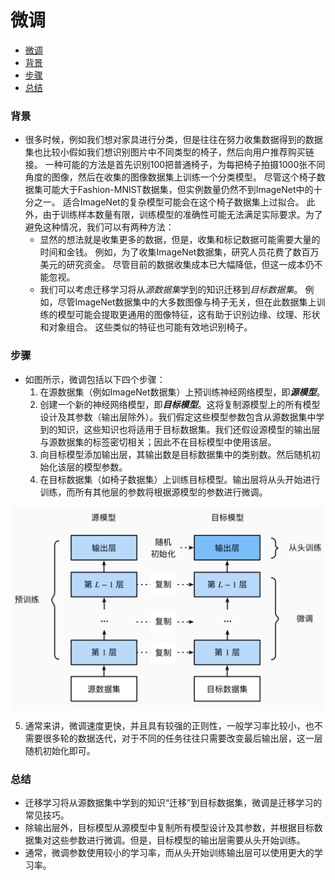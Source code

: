 # 微调
   - [微调](#微调)
  - [背景](#背景)
  - [步骤](#步骤)
 - [总结](#总结)

### 背景

- 很多时候，例如我们想对家具进行分类，但是往往在努力收集数据得到的数据集也比较小假如我们想识别图片中不同类型的椅子，然后向用户推荐购买链接。 一种可能的方法是首先识别100把普通椅子，为每把椅子拍摄1000张不同角度的图像，然后在收集的图像数据集上训练一个分类模型。 尽管这个椅子数据集可能大于Fashion-MNIST数据集，但实例数量仍然不到ImageNet中的十分之一。 适合ImageNet的复杂模型可能会在这个椅子数据集上过拟合。 此外，由于训练样本数量有限，训练模型的准确性可能无法满足实际要求。为了避免这种情况，我们可以有两种方法：
  - 显然的想法就是收集更多的数据，但是，收集和标记数据可能需要大量的时间和金钱。 例如，为了收集ImageNet数据集，研究人员花费了数百万美元的研究资金。 尽管目前的数据收集成本已大幅降低，但这一成本仍不能忽视。
  - 我们可以考虑迁移学习将从*源数据集*学到的知识迁移到*目标数据集*。 例如，尽管ImageNet数据集中的大多数图像与椅子无关，但在此数据集上训练的模型可能会提取更通用的图像特征，这有助于识别边缘、纹理、形状和对象组合。 这些类似的特征也可能有效地识别椅子。

### 步骤

- 如图所示，微调包括以下四个步骤：
  1. 在源数据集（例如ImageNet数据集）上预训练神经网络模型，即***源模型***。
  2. 创建一个新的神经网络模型，即***目标模型***。这将复制源模型上的所有模型设计及其参数（输出层除外）。我们假定这些模型参数包含从源数据集中学到的知识，这些知识也将适用于目标数据集。我们还假设源模型的输出层与源数据集的标签密切相关；因此不在目标模型中使用该层。
  3. 向目标模型添加输出层，其输出数是目标数据集中的类别数。然后随机初始化该层的模型参数。
  4. 在目标数据集（如椅子数据集）上训练目标模型。输出层将从头开始进行训练，而所有其他层的参数将根据源模型的参数进行微调。

<div align="center">
    <img src="../imgs/37/37-01.png" alt="image" align="center" width="500" />
</div>

  5. 通常来讲，微调速度更快，并且具有较强的正则性，一般学习率比较小，也不需要很多轮的数据迭代，对于不同的任务往往只需要改变最后输出层，这一层随机初始化即可。

### 总结

- 迁移学习将从源数据集中学到的知识“迁移”到目标数据集，微调是迁移学习的常见技巧。
- 除输出层外，目标模型从源模型中复制所有模型设计及其参数，并根据目标数据集对这些参数进行微调。但是，目标模型的输出层需要从头开始训练。
- 通常，微调参数使用较小的学习率，而从头开始训练输出层可以使用更大的学习率。
